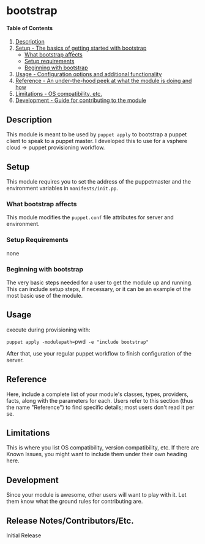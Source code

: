 # bootstrap

#### Table of Contents

1. [Description](#description)
1. [Setup - The basics of getting started with bootstrap](#setup)
    * [What bootstrap affects](#what-bootstrap-affects)
    * [Setup requirements](#setup-requirements)
    * [Beginning with bootstrap](#beginning-with-bootstrap)
1. [Usage - Configuration options and additional functionality](#usage)
1. [Reference - An under-the-hood peek at what the module is doing and how](#reference)
1. [Limitations - OS compatibility, etc.](#limitations)
1. [Development - Guide for contributing to the module](#development)

## Description

This module is meant to be used by `puppet apply` to bootstrap a puppet client to
speak to a puppet master. I developed this to use for a vsphere cloud -> puppet
provisioning workflow.

## Setup

This module requires you to set the address of the puppetmaster and the
environment variables in `manifests/init.pp`.

### What bootstrap affects 

This module modifies the `puppet.conf` file attributes for server and environment.

### Setup Requirements 

none

### Beginning with bootstrap

The very basic steps needed for a user to get the module up and running. This
can include setup steps, if necessary, or it can be an example of the most
basic use of the module.

## Usage

execute during provisioning with:

`puppet apply -modulepath=`pwd` -e "include bootstrap"`

After that, use your regular puppet workflow to finish configuration of the server.

## Reference

Here, include a complete list of your module's classes, types, providers,
facts, along with the parameters for each. Users refer to this section (thus
the name "Reference") to find specific details; most users don't read it per
se.

## Limitations

This is where you list OS compatibility, version compatibility, etc. If there
are Known Issues, you might want to include them under their own heading here.

## Development

Since your module is awesome, other users will want to play with it. Let them
know what the ground rules for contributing are.

## Release Notes/Contributors/Etc. 

Initial Release


